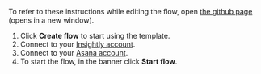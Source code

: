 To refer to these instructions while editing the flow, open [the github page](https://github.com/ot4i/app-connect-templates/blob/master/resources/markdown/Create%20a%20Trello%20card%20for%20every%20new%20Insightly%20task_instructions.md) (opens in a new window).

1. Click **Create flow** to start using the template.
1. Connect to your [Insightly account](https://ibm.biz/aasinsightly).
1. Connect to your [Asana account](https://ibm.biz/aasasana).
1. To start the flow, in the banner click **Start flow**.
